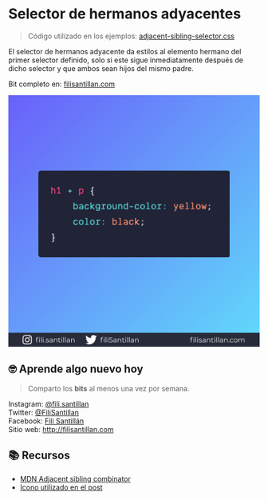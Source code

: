 # Selector de hermanos adyacentes

> Código utilizado en los ejemplos: [adjacent-sibling-selector.css](./adjacent-sibling-selector.css)

El selector de hermanos adyacente da estilos al elemento hermano del primer selector definido, solo si este sigue inmediatamente después de dicho selector y que ambos sean hijos del mismo padre.

Bit completo en:
[filisantillan.com](https://filisantillan.com/bits/selector-de-hermanos-adyacentes)

![Selector de hermanos adyacentes](./adjacent-sibling-selector.png)

## 🤓 Aprende algo nuevo hoy

> Comparto los **bits** al menos una vez por semana.

Instagram: [@fili.santillan](https://www.instagram.com/fili.santillan/)  
Twitter: [@FiliSantillan](https://twitter.com/FiliSantillan)  
Facebook: [Fili Santillán](https://www.facebook.com/FiliSantillan96/)  
Sitio web: http://filisantillan.com

## 📚 Recursos

-   [MDN Adjacent sibling combinator](https://developer.mozilla.org/en-US/docs/Web/CSS/Adjacent_sibling_combinator)
-   [Icono utilizado en el post](https://www.flaticon.com/authors/adib-sulthon)
